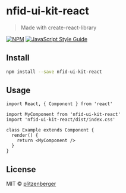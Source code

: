 # nfid-ui-kit-react

> Made with create-react-library

[![NPM](https://img.shields.io/npm/v/nfid-ui-kit-react.svg)](https://www.npmjs.com/package/nfid-ui-kit-react) [![JavaScript Style Guide](https://img.shields.io/badge/code_style-standard-brightgreen.svg)](https://standardjs.com)

## Install

```bash
npm install --save nfid-ui-kit-react
```

## Usage

```tsx
import React, { Component } from 'react'

import MyComponent from 'nfid-ui-kit-react'
import 'nfid-ui-kit-react/dist/index.css'

class Example extends Component {
  render() {
    return <MyComponent />
  }
}
```

## License

MIT © [plitzenberger](https://github.com/plitzenberger)
